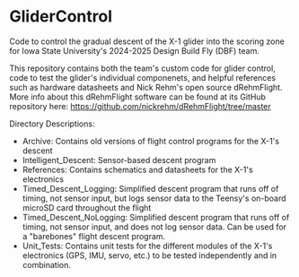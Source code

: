 # GliderControl
Code to control the gradual descent of the X-1 glider into the scoring zone for Iowa State University's 2024-2025 Design Build Fly (DBF) team.

This repository contains both the team's custom code for glider control, code to test the glider's individual componenets,
and helpful references such as hardware datasheets and  Nick Rehm's open source dRehmFlight. More info about this dRehmFlight software can be found at its GitHub repository here: https://github.com/nickrehm/dRehmFlight/tree/master

Directory Descriptions:
- Archive: Contains old versions of flight control programs for the X-1's descent
- Intelligent_Descent: Sensor-based descent program
- References: Contains schematics and datasheets for the X-1's electronics
- Timed_Descent_Logging: Simplified descent program that runs off of timing, not sensor input, but logs sensor data to the Teensy's on-board microSD card throughout the flight
- Timed_Descent_NoLogging: Simplified descent program that runs off of timing, not sensor input, and does not log sensor data. Can be used for a "barebones" flight descent program.
- Unit_Tests: Contains unit tests for the different modules of the X-1's electronics (GPS, IMU, servo, etc.) to be tested independently and in combination.